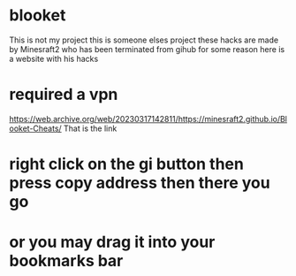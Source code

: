 # blooket

This is not my project this is someone elses project these hacks are made by Minesraft2 who has been terminated from gihub for some reason here is a website with his hacks
# required a vpn
https://web.archive.org/web/20230317142811/https://minesraft2.github.io/Blooket-Cheats/
That is the link
# right click on the gi button then press copy address then there you go
# or you may drag it into your bookmarks bar
